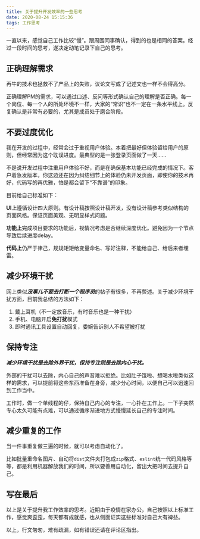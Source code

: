 ```yaml
---
title: 关于提升开发效率的一些思考
date: 2020-08-24 15:15:36
tags: 工作思考
---
```

一直以来，感觉自己工作比较“慢”。跟周围同事确认，得到的也是相同的答案。经过一段时间的思考，遂决定动笔记录下自己的思考。

## 正确理解需求

再牛的技术也拯救不了产品上的失败，议论文写成了记述文也一样不会得高分。

正确理解PM的需求，可以通过口述、反问等形式确认自己的理解是否正确。每一个岗位、每一个人的所处环境不一样，大家的“常识”也不一定在一条水平线上。反复确认是非常有必要的，尤其是成员处于磨合阶段。

## 不要过度优化

我在开发的过程中，经常会过于重视用户体验。本着把最好但体验留给用户的原则，但经常因为这个耽误进度。最典型的是一张登录页面做了一天……

不是说开发过程中注重用户体验不好，而是在确保基本功能已经完成的情况下。客户着急发版本，你这边还在因为纠结细节上的体验仍未开发页面，即使你的技术再好，代码写的再优雅，怕是都会留下“不靠谱”的印象。

目前给自己标准如下：

**UI上**遵循设计四大原则。有设计稿按照设计稿开发，没有设计稿参考类似结构的页面风格。保证页面美观、无明显样式问题。

**功能上**完成项目要求的功能后，视情况考虑是否继续深度优化。避免因为一个节点导致后续进度delay。

**代码上**仍严于律己，规规矩矩给变量命名、写好注释，不能给自己、给后来者埋雷。

## 减少环境干扰

网上类似***没事儿不要去打断一个程序员***的帖子有很多，不再赘述。关于减少环境干扰方面，目前我总结的方法如下：
1. 戴上耳机（不一定放音乐，有时音乐也是一种干扰）
2. 手机、电脑开启**免打扰**模式
3. 即时通讯工具设置自动回复，委婉告诉别人不希望被打扰

## 保持专注

***减少环境干扰是去除外界干扰，保持专注则是去除内心干扰。***

外部的干扰可以去除，内心自己的声音难以拒绝。比如肚子饿啦、想喝水啦类似这样的需求，可以提前将这些东西准备在身旁，减少分心时间，以便自己可以迅速回到工作当中。

工作时，做一个单线程的仔，保持自己内心的专注，一心扑在工作上。一下子突然专心太久可能有点难，可以通过循序渐进地方式慢慢延长自己的专注时间。

## 减少重复的工作

当一件事重复做三遍的时候，就可以考虑自动化了。

比如批量重命名图片、自动将`dist`文件夹打包成`zip`格式、`eslint`统一代码风格等等，都是利用机器解放我们的时间，所以要善用自动化，留出大把时间去提升自己。

## 写在最后

以上是关于提升我工作效率的思考。近期由于疫情在家办公，自己按照以上标准工作，感觉爽歪歪，每天都有成就感，也从侧面证实这些标准对自己大有裨益。

以上，行文匆匆，难有疏漏，如有错误还请在评论区指出。